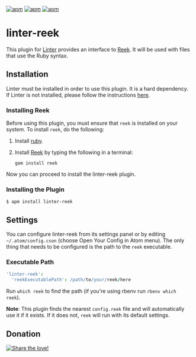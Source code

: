 [![apm](https://img.shields.io/apm/dm/linter-reek.svg)](https://atom.io/packages/linter-reek) [![apm](https://img.shields.io/apm/v/linter-reek.svg)](https://atom.io/packages/linter-reek) [![apm](https://img.shields.io/apm/l/linter-reek.svg)](https://atom.io/packages/linter-reek)

# linter-reek

This plugin for [Linter](https://github.com/AtomLinter/Linter) provides an
interface to [Reek](https://github.com/troessner/reek). It will be used with
files that use the Ruby syntax.

## Installation

Linter must be installed in order to use this plugin. It is a hard dependency.
If Linter is not installed, please follow the instructions
[here](https://github.com/AtomLinter/Linter).

### Installing Reek

Before using this plugin, you must ensure that `reek` is installed on your
system. To install `reek`, do the following:

1.  Install [ruby](https://www.ruby-lang.org/).

2.  Install [Reek](https://github.com/troessner/reek) by typing the following
    in a terminal:

    ```ShellSession
    gem install reek
    ```

Now you can proceed to install the linter-reek plugin.

### Installing the Plugin

```ShellSession
$ apm install linter-reek
```

## Settings

You can configure linter-reek from its settings panel or by editing
`~/.atom/config.cson` (choose Open Your Config in Atom menu). The only thing
that needs to be configured is the path to the `reek` executable.

### Executable Path

```coffeescript
'linter-reek':
  'reekExecutablePath': /path/to/your/reek/here
```

Run `which reek` to find the path (if you're using rbenv run
`rbenv which reek`).

**Note**: This plugin finds the nearest `config.reek` file and will
automatically use it if it exists. If it does not, `reek` will run with its
default settings.

## Donation

[![Share the love!](https://techtalkers.files.wordpress.com/2012/07/buy-me-a-beer-button.jpg)](https://www.paypal.com/cgi-bin/webscr?cmd=_s-xclick&hosted_button_id=Q7588UPXABV3A)
